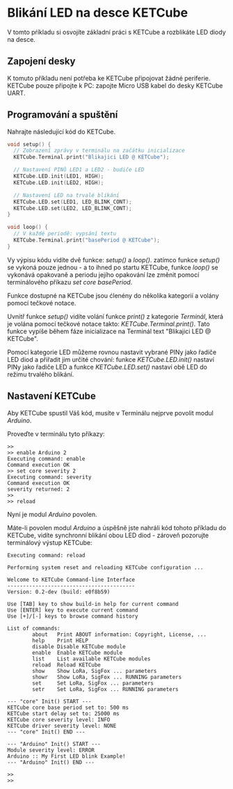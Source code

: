 # Blikání LED na desce KETCube

V tomto pŕíkladu si osvojíte základní práci s KETCube a rozblikáte LED diody na desce.

## Zapojení desky

K tomuto příkladu není potřeba ke KETCube připojovat žádné periferie. KETCube pouze připojte k PC: zapojte Micro USB kabel do desky KETCube UART.

## Programování a spuštění

Nahrajte následující kód do KETCube.

```c
void setup() {
  // Zobrazení zprávy v terminálu na začátku inicializace
  KETCube.Terminal.print("Blikajici LED @ KETCube");

  // Nastavení PINů LED1 a LED2 - budiče LED
  KETCube.LED.init(LED1, HIGH);
  KETCube.LED.init(LED2, HIGH);

  // Nastavení LED na trvalé blikání
  KETCube.LED.set(LED1, LED_BLINK_CONT);
  KETCube.LED.set(LED2, LED_BLINK_CONT);
}

void loop() {
  // V každé periodě: vypsání textu
  KETCube.Terminal.print("basePeriod @ KETCube");
}
```

Vy výpisu kódu vidíte dvě funkce: *setup()* a *loop()*. zatímco funkce *setup()* se vykoná pouze jednou - a to ihned po startu KETCube, funkce *loop()* se vykonává opakovaně a periodu jejího opakování lze změnit pomocí terminálového příkazu *set core basePeriod*.

Funkce dostupné na KETCube jsou ćlenény do několika kategorií a volány pomocí tečkové notace.

Uvnitř funkce *setup()* vidíte volání funkce *print()* z kategorie *Terminál*, která je volána pomocí tečkové notace takto: *KETCube.Terminal.print()*. Tato funkce vypíše během fáze inicializace na Terminál text "Blikajici LED @ KETCube".

Pomocí kategorie LED můžeme rovnou nastavit vybrané PINy jako řadiče LED diod a přiřadit jim určité chování: funkce *KETCube.LED.init()* nastaví PINy jako řadiče LED a funkce *KETCube.LED.set()* nastaví obě LED do režimu trvalého blikání.

## Nastavení KETCube

Aby KETCube spustil Váš kód, musíte v Terminálu nejprve povolit modul *Arduino*.

Proveďte v terminálu tyto příkazy:

```
>>
>> enable Arduino 2
Executing command: enable
Command execution OK
>> set core severity 2
Executing command: severity
Command execution OK
severity returned: 2
>>
>> reload

```

Nyní je modul *Arduino* povolen.

Máte-li povolen modul *Arduino* a úspěšně jste nahráli kód tohoto příkladu do KETCube, vidíte synchronní blikání obou LED diod - zároveň pozorujte terminálový výstup KETCube:

```
Executing command: reload

Performing system reset and reloading KETCube configuration ...

Welcome to KETCube Command-line Interface
-----------------------------------------
Version: 0.2-dev (build: e0f8b59)

Use [TAB] key to show build-in help for current command
Use [ENTER] key to execute current command
Use [+]/[-] keys to browse command history

List of commands:
        about   Print ABOUT information: Copyright, License, ...
        help    Print HELP
        disable Disable KETCube module
        enable  Enable KETCube module
        list    List available KETCube modules
        reload  Reload KETCube
        show    Show LoRa, SigFox ... parameters
        showr   Show LoRa, SigFox ... RUNNING parameters
        set     Set LoRa, SigFox ... parameters
        setr    Set LoRa, SigFox ... RUNNING parameters

--- "core" Init() START ---
KETCube core base period set to: 500 ms
KETCube start delay set to: 25000 ms
KETCube core severity level: INFO
KETCube driver severity level: NONE
--- "core" Init() END ---

--- "Arduino" Init() START ---
Module severity level: ERROR
Arduino :: My First LED blink Example!
--- "Arduino" Init() END ---

>>
>>

```
